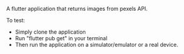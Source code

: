 A flutter application that returns images from pexels API.

To test:
* Simply clone the application
* Run "flutter pub get" in your terminal
* Then run the application on a simulator/emulator or a real device.

